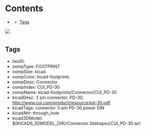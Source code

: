 



Contents
========

* [](#)
	* [Tags](#tags)
  
![][im]
# 

## Tags

- hexID: 
- oompType: FOOTPRINT
- oompSize: kicad
- oompColor: kicad-footprints
- oompDesc: Connector
- oompIndex: CUI_PD-30
- oompName: kicad-footprints/Connector/CUI_PD-30
- kicadDesc: 3 pin connector, PD-30, http://www.cui.com/product/resource/pd-30.pdf
- kicadTags: connector 3-pin PD-30 power DIN
- kicadAttr: through_hole
- kicad3DModel: ${KICAD6_3DMODEL_DIR}/Connector.3dshapes/CUI_PD-30.wrl



[im]: image.png
